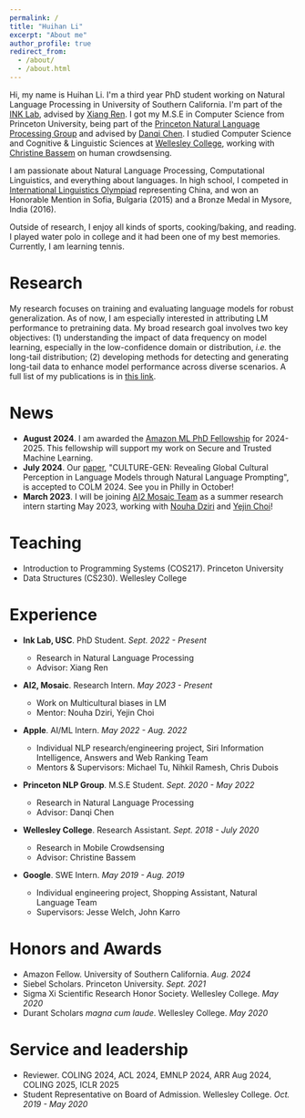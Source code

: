 ```yaml
---
permalink: /
title: "Huihan Li"
excerpt: "About me"
author_profile: true
redirect_from: 
  - /about/
  - /about.html
---
```


Hi, my name is Huihan Li. I'm a third year PhD student working on Natural Language Processing in University of Southern California. I'm part of the [INK Lab](https://inklab.usc.edu/), advised by [Xiang Ren](https://shanzhenren.github.io/). I got my M.S.E in Computer Science from Princeton University, being part of the [Princeton Natural Language Processing Group](https://princeton-nlp.github.io/) and advised by [Danqi Chen](https://www.cs.princeton.edu/~danqic/). I studied Computer Science and Cognitive & Linguistic Sciences at [Wellesley College](https://www.wellesley.edu/), working with [Christine Bassem](https://www.wellesley.edu/cs/faculty/bassem) on human crowdsensing.

I am passionate about Natural Language Processing, Computational Linguistics, and everything about languages. In high school, I competed in [International Linguistics Olympiad](https://ioling.org/) representing China, and won an Honorable Mention in Sofia, Bulgaria (2015) and a Bronze Medal in Mysore, India (2016).

Outside of research, I enjoy all kinds of sports, cooking/baking, and reading. I played water polo in college and it had been one of my best memories. Currently, I am learning tennis.

Research
======
My research focuses on training and evaluating language models for robust generalization. As of now, I am especially interested in attributing LM performance to pretraining data. My broad research goal involves two key objectives: (1) understanding the impact of data frequency on model learning, especially in the low-confidence domain or distribution, *i.e.* the long-tail distribution; (2) developing methods for detecting and generating long-tail data to enhance model performance across diverse scenarios. A full list of my publications is in [this link](https://huihanlhh.github.io/publications/).

News
======
* **August 2024**. I am awarded the [Amazon ML PhD Fellowship](https://trustedai.usc.edu/fellowships) for 2024-2025. This fellowship will support my work on Secure and Trusted Machine Learning.
* **July 2024**. Our [paper](https://arxiv.org/abs/2404.10199), "CULTURE-GEN: Revealing Global Cultural Perception in Language Models through Natural Language Prompting", is accepted to COLM 2024. See you in Philly in October!
* **March 2023**. I will be joining [AI2 Mosaic Team](https://mosaic.allenai.org/people) as a summer research intern starting May 2023, working with [Nouha Dziri](https://nouhadziri.github.io/) and [Yejin Choi](https://homes.cs.washington.edu/~yejin/)!

Teaching
======
* Introduction to Programming Systems (COS217). Princeton University
* Data Structures (CS230). Wellesley College

Experience
======
* **Ink Lab, USC**. PhD Student. *Sept. 2022 - Present*
  * Research in Natural Language Processing
  * Advisor: Xiang Ren

* **AI2, Mosaic**. Research Intern. *May 2023 - Present*
  * Work on Multicultural biases in LM
  * Mentor: Nouha Dziri, Yejin Choi

* **Apple**. AI/ML Intern. *May 2022 - Aug. 2022*
  * Individual NLP research/engineering project, Siri Information Intelligence, Answers and Web Ranking Team
  * Mentors & Supervisors: Michael Tu, Nihkil Ramesh, Chris Dubois

* **Princeton NLP Group**. M.S.E Student. *Sept. 2020 - May 2022*
  * Research in Natural Language Processing
  * Advisor: Danqi Chen

* **Wellesley College**. Research Assistant. *Sept. 2018 - July 2020*
  * Research in Mobile Crowdsensing
  * Advisor: Christine Bassem

* **Google**. SWE Intern. *May 2019 - Aug. 2019*
  * Individual engineering project, Shopping Assistant, Natural Language Team
  * Supervisors: Jesse Welch, John Karro

Honors and Awards
======
* Amazon Fellow. University of Southern California. *Aug. 2024*
* Siebel Scholars. Princeton University. *Sept. 2021*
* Sigma Xi Scientific Research Honor Society. Wellesley College. *May 2020*
* Durant Scholars *magna cum laude*. Wellesley College. *May 2020*

Service and leadership
======
* Reviewer. COLING 2024, ACL 2024, EMNLP 2024, ARR Aug 2024, COLING 2025, ICLR 2025
* Student Representative on Board of Admission. Wellesley College. *Oct. 2019 - May 2020*